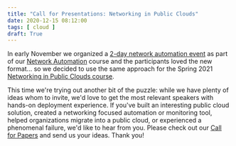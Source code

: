 ```yaml
---
title: "Call for Presentations: Networking in Public Clouds"
date: 2020-12-15 08:12:00
tags: [ cloud ]
draft: True
---
```

In early November we organized a [2-day network automation event](https://www.ipspace.net/NetAutSol/Live) as part of our [Network Automation](https://www.ipspace.net/Building_Network_Automation_Solutions) course and the participants loved the new format... so we decided to use the same approach for the Spring 2021 [Networking in Public Clouds course](https://www.ipspace.net/PubCloud/).

This time we're trying out another bit of the puzzle: while we have plenty of ideas whom to invite, we'd love to get the most relevant speakers with hands-on deployment experience. If you've built an interesting public cloud solution, created a networking focused automation or monitoring tool, helped organizations migrate into a public cloud, or experienced a phenomenal failure, we'd like to hear from you. Please check out our [Call for Papers](https://www.ipspace.net/PubCloud/Call_for_Papers) and send us your ideas. Thank you!